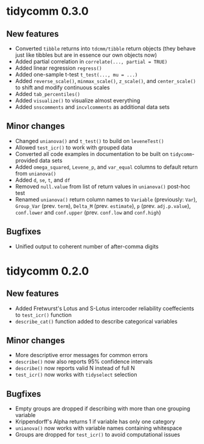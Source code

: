 # tidycomm 0.3.0

## New features
* Converted `tibble` returns into `tdcmm/tibble` return objects (they behave just like tibbles but are in essence our own objects now)
* Added partial correlation in `correlate(..., partial = TRUE)`
* Added linear regression `regress()`
* Added one-sample t-test `t_test(..., mu = ...)`
* Added `reverse_scale()`, `minmax_scale()`, `z_scale()`, and `center_scale()` to shift and modify continuous scales
* Added `tab_percentiles()`
* Added `visualize()` to visualize almost everything
* Added `snscomments` and `incvlcomments` as additional data sets

## Minor changes
* Changed `unianova()` and `t_test()` to build on `leveneTest()`
* Allowed `test_icr()` to work with grouped data
* Converted all code examples in documentation to be built on `tidycomm`-provided data sets
* Added `omega_squared`, `Levene_p`, and `var_equal` columns to default return from `unianova()`
* Added `d`, `se`, `t`, and `df`
* Removed `null.value` from list of return values in `unianova()` post-hoc test
* Renamed `unianova()` return column names to `Variable` (previously: `Var`), `Group_Var` (prev. `term`), `Delta_M` (prev. `estimate`), `p` (prev. `adj.p.value`), `conf.lower` and `conf.upper` (prev. `conf.low` and `conf.high`)

## Bugfixes
* Unified output to coherent number of after-comma digits

# tidycomm 0.2.0

## New features
* Added Fretwurst's Lotus and S-Lotus intercoder reliability coeffecients to `test_icr()` function
* `describe_cat()` function added to describe categorical variables

## Minor changes
* More descriptive error messages for common errors
* `describe()` now also reports 95% confidence intervals
* `describe()` now reports valid N instead of full N
* `test_icr()` now works with `tidyselect` selection

## Bugfixes
* Empty groups are dropped if describing with more than one grouping variable
* Krippendorff's Alpha returns 1 if variable has only one category
* `unianova()` now works with variable names containing whitespace
* Groups are dropped for `test_icr()` to avoid computational issues
